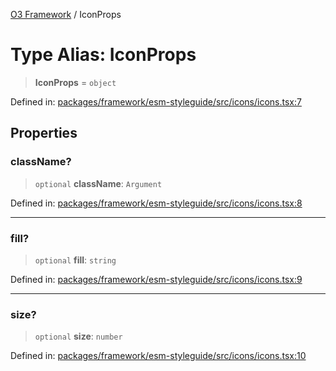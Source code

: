 [O3 Framework](../API.md) / IconProps

# Type Alias: IconProps

> **IconProps** = `object`

Defined in: [packages/framework/esm-styleguide/src/icons/icons.tsx:7](https://github.com/its-kios09/openmrs-esm-core/blob/main/packages/framework/esm-styleguide/src/icons/icons.tsx#L7)

## Properties

### className?

> `optional` **className**: `Argument`

Defined in: [packages/framework/esm-styleguide/src/icons/icons.tsx:8](https://github.com/its-kios09/openmrs-esm-core/blob/main/packages/framework/esm-styleguide/src/icons/icons.tsx#L8)

***

### fill?

> `optional` **fill**: `string`

Defined in: [packages/framework/esm-styleguide/src/icons/icons.tsx:9](https://github.com/its-kios09/openmrs-esm-core/blob/main/packages/framework/esm-styleguide/src/icons/icons.tsx#L9)

***

### size?

> `optional` **size**: `number`

Defined in: [packages/framework/esm-styleguide/src/icons/icons.tsx:10](https://github.com/its-kios09/openmrs-esm-core/blob/main/packages/framework/esm-styleguide/src/icons/icons.tsx#L10)

